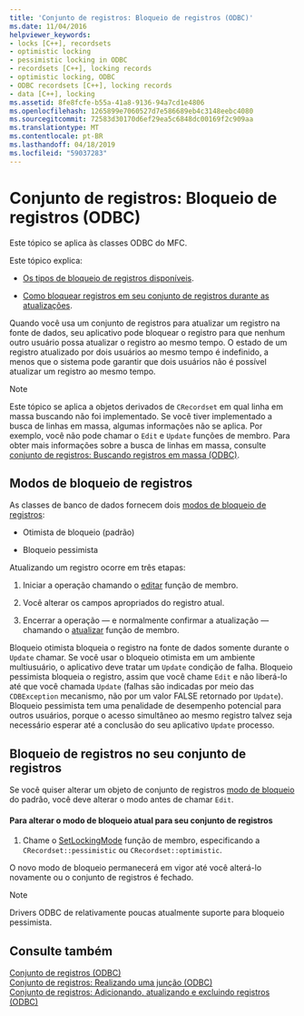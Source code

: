 ```yaml
---
title: 'Conjunto de registros: Bloqueio de registros (ODBC)'
ms.date: 11/04/2016
helpviewer_keywords:
- locks [C++], recordsets
- optimistic locking
- pessimistic locking in ODBC
- recordsets [C++], locking records
- optimistic locking, ODBC
- ODBC recordsets [C++], locking records
- data [C++], locking
ms.assetid: 8fe8fcfe-b55a-41a8-9136-94a7cd1e4806
ms.openlocfilehash: 1265899e7060527d7e586689eb4c3148eebc4080
ms.sourcegitcommit: 72583d30170d6ef29ea5c6848dc00169f2c909aa
ms.translationtype: MT
ms.contentlocale: pt-BR
ms.lasthandoff: 04/18/2019
ms.locfileid: "59037283"
---
```

# <a name="recordset-locking-records-odbc"></a>Conjunto de registros: Bloqueio de registros (ODBC)

Este tópico se aplica às classes ODBC do MFC.

Este tópico explica:

- [Os tipos de bloqueio de registros disponíveis](#_core_record.2d.locking_modes).

- [Como bloquear registros em seu conjunto de registros durante as atualizações](#_core_locking_records_in_your_recordset).

Quando você usa um conjunto de registros para atualizar um registro na fonte de dados, seu aplicativo pode bloquear o registro para que nenhum outro usuário possa atualizar o registro ao mesmo tempo. O estado de um registro atualizado por dois usuários ao mesmo tempo é indefinido, a menos que o sistema pode garantir que dois usuários não é possível atualizar um registro ao mesmo tempo.

> [!NOTE]
>  Este tópico se aplica a objetos derivados de `CRecordset` em qual linha em massa buscando não foi implementado. Se você tiver implementado a busca de linhas em massa, algumas informações não se aplica. Por exemplo, você não pode chamar o `Edit` e `Update` funções de membro. Para obter mais informações sobre a busca de linhas em massa, consulte [conjunto de registros: Buscando registros em massa (ODBC)](../../data/odbc/recordset-fetching-records-in-bulk-odbc.md).

##  <a name="_core_record.2d.locking_modes"></a> Modos de bloqueio de registros

As classes de banco de dados fornecem dois [modos de bloqueio de registros](../../mfc/reference/crecordset-class.md#setlockingmode):

- Otimista de bloqueio (padrão)

- Bloqueio pessimista

Atualizando um registro ocorre em três etapas:

1. Iniciar a operação chamando o [editar](../../mfc/reference/crecordset-class.md#edit) função de membro.

1. Você alterar os campos apropriados do registro atual.

1. Encerrar a operação — e normalmente confirmar a atualização — chamando o [atualizar](../../mfc/reference/crecordset-class.md#update) função de membro.

Bloqueio otimista bloqueia o registro na fonte de dados somente durante o `Update` chamar. Se você usar o bloqueio otimista em um ambiente multiusuário, o aplicativo deve tratar um `Update` condição de falha. Bloqueio pessimista bloqueia o registro, assim que você chame `Edit` e não liberá-lo até que você chamada `Update` (falhas são indicadas por meio das `CDBException` mecanismo, não por um valor FALSE retornado por `Update`). Bloqueio pessimista tem uma penalidade de desempenho potencial para outros usuários, porque o acesso simultâneo ao mesmo registro talvez seja necessário esperar até a conclusão do seu aplicativo `Update` processo.

##  <a name="_core_locking_records_in_your_recordset"></a> Bloqueio de registros no seu conjunto de registros

Se você quiser alterar um objeto de conjunto de registros [modo de bloqueio](#_core_record.2d.locking_modes) do padrão, você deve alterar o modo antes de chamar `Edit`.

#### <a name="to-change-the-current-locking-mode-for-your-recordset"></a>Para alterar o modo de bloqueio atual para seu conjunto de registros

1. Chame o [SetLockingMode](../../mfc/reference/crecordset-class.md#setlockingmode) função de membro, especificando a `CRecordset::pessimistic` ou `CRecordset::optimistic`.

O novo modo de bloqueio permanecerá em vigor até você alterá-lo novamente ou o conjunto de registros é fechado.

> [!NOTE]
>  Drivers ODBC de relativamente poucas atualmente suporte para bloqueio pessimista.

## <a name="see-also"></a>Consulte também

[Conjunto de registros (ODBC)](../../data/odbc/recordset-odbc.md)<br/>
[Conjunto de registros: Realizando uma junção (ODBC)](../../data/odbc/recordset-performing-a-join-odbc.md)<br/>
[Conjunto de registros: Adicionando, atualizando e excluindo registros (ODBC)](../../data/odbc/recordset-adding-updating-and-deleting-records-odbc.md)